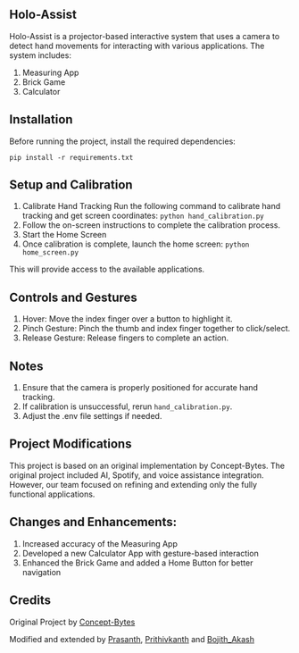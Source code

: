 ## Holo-Assist
Holo-Assist is a projector-based interactive system that uses a camera to detect hand movements for interacting with various applications. The system includes:
1. Measuring App
2. Brick Game
3. Calculator

## Installation
Before running the project, install the required dependencies:

``pip install -r requirements.txt``

## Setup and Calibration
1. Calibrate Hand Tracking
Run the following command to calibrate hand tracking and get screen coordinates:
``python hand_calibration.py``
2. Follow the on-screen instructions to complete the calibration process.
3. Start the Home Screen
4. Once calibration is complete, launch the home screen:
``python home_screen.py``

This will provide access to the available applications.

## Controls and Gestures
1. Hover: Move the index finger over a button to highlight it.
2. Pinch Gesture: Pinch the thumb and index finger together to click/select.
3. Release Gesture: Release fingers to complete an action.

## Notes
1. Ensure that the camera is properly positioned for accurate hand tracking.
2. If calibration is unsuccessful, rerun ``hand_calibration.py``.
3. Adjust the .env file settings if needed.

## Project Modifications
This project is based on an original implementation by Concept-Bytes. The original project included AI, Spotify, and voice assistance integration. However, our team focused on refining and extending only the fully functional applications.

## Changes and Enhancements:
1. Increased accuracy of the Measuring App
2. Developed a new Calculator App with gesture-based interaction
3. Enhanced the Brick Game and added a Home Button for better navigation

## Credits  
Original Project by [Concept-Bytes](https://github.com/Concept-Bytes)

Modified and extended by [Prasanth](https://github.com/Prasanth-NJ1), [Prithivkanth](https://github.com/prithivkanth) and [Bojith_Akash](https://github.com/BOJITH14072005) 
